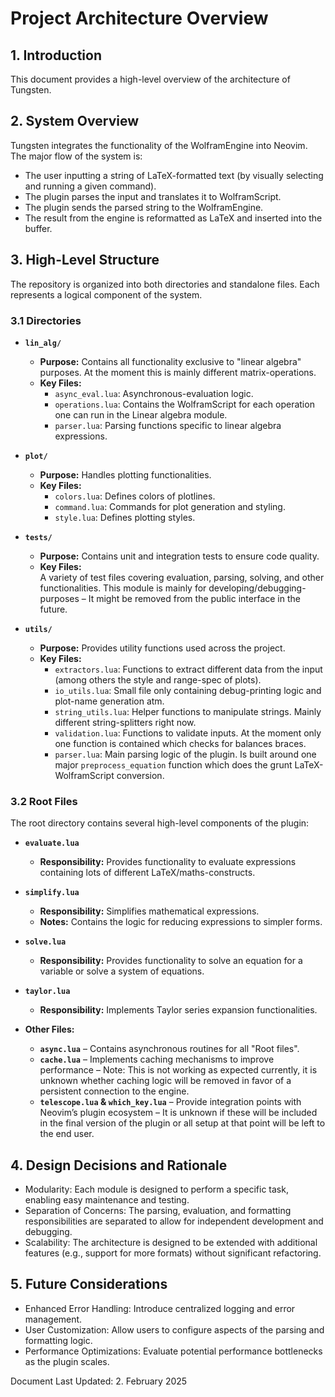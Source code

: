 # Project Architecture Overview

## 1. Introduction
This document provides a high-level overview of the architecture of Tungsten. 

## 2. System Overview
Tungsten integrates the functionality of the WolframEngine into Neovim. The major flow of the system is:
- The user inputting a string of LaTeX-formatted text (by visually selecting and running a given command).
- The plugin parses the input and translates it to WolframScript.
- The plugin sends the parsed string to the WolframEngine.
- The result from the engine is reformatted as LaTeX and inserted into the buffer.

## 3. High-Level Structure
The repository is organized into both directories and standalone files. Each represents a logical component of the system.

### 3.1 Directories

- **`lin_alg/`**
  - **Purpose:** Contains all functionality exclusive to "linear algebra" purposes. At the moment this is mainly different matrix-operations.
  - **Key Files:**
    - `async_eval.lua`: Asynchronous-evaluation logic.
    - `operations.lua`: Contains the WolframScript for each operation one can run in the Linear algebra module.
    - `parser.lua`: Parsing functions specific to linear algebra expressions.

- **`plot/`**
  - **Purpose:** Handles plotting functionalities.
  - **Key Files:**
    - `colors.lua`: Defines colors of plotlines.
    - `command.lua`: Commands for plot generation and styling.
    - `style.lua`: Defines plotting styles.

- **`tests/`**
  - **Purpose:** Contains unit and integration tests to ensure code quality.
  - **Key Files:**  
    A variety of test files covering evaluation, parsing, solving, and other functionalities. This module is mainly for developing/debugging-purposes – It might be removed from the public interface in the future.

- **`utils/`**
  - **Purpose:** Provides utility functions used across the project.
  - **Key Files:**
    - `extractors.lua`: Functions to extract different data from the input (among others the style and range-spec of plots).
    - `io_utils.lua`: Small file only containing debug-printing logic and plot-name generation atm.
    - `string_utils.lua`: Helper functions to manipulate strings. Mainly different string-splitters right now.
    - `validation.lua`: Functions to validate inputs. At the moment only one function is contained which checks for balances braces.
    - `parser.lua`: Main parsing logic of the plugin. Is built around one major `preprocess_equation` function which does the grunt LaTeX-WolframScript conversion.

### 3.2 Root Files

The root directory contains several high-level components of the plugin:

- **`evaluate.lua`**
  - **Responsibility:** Provides functionality to evaluate expressions containing lots of different LaTeX/maths-constructs.

- **`simplify.lua`**
  - **Responsibility:** Simplifies mathematical expressions.
  - **Notes:** Contains the logic for reducing expressions to simpler forms.

- **`solve.lua`**
  - **Responsibility:** Provides functionality to solve an equation for a variable or solve a system of equations.

- **`taylor.lua`**
  - **Responsibility:** Implements Taylor series expansion functionalities.

- **Other Files:**
  - **`async.lua`** – Contains asynchronous routines for all "Root files". 
  - **`cache.lua`** – Implements caching mechanisms to improve performance – Note: This is not working as expected currently, it is unknown whether caching logic will be removed in favor of a persistent connection to the engine.
  - **`telescope.lua` & `which_key.lua`** – Provide integration points with Neovim’s plugin ecosystem – It is unknown if these will be included in the final version of the plugin or all setup at that point will be left to the end user.


## 4. Design Decisions and Rationale
- Modularity: Each module is designed to perform a specific task, enabling easy maintenance and testing.
- Separation of Concerns: The parsing, evaluation, and formatting responsibilities are separated to allow for independent development and debugging.
- Scalability: The architecture is designed to be extended with additional features (e.g., support for more formats) without significant refactoring.

## 5. Future Considerations
- Enhanced Error Handling: Introduce centralized logging and error management.
- User Customization: Allow users to configure aspects of the parsing and formatting logic.
- Performance Optimizations: Evaluate potential performance bottlenecks as the plugin scales.

Document Last Updated: 2. February 2025
